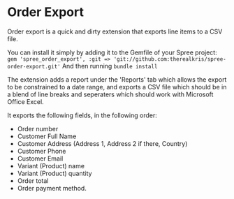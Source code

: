 Order Export
===========

Order export is a quick and dirty extension that exports line items to a CSV file.

You can install it simply by adding it to the Gemfile of your Spree project:
`gem 'spree_order_export', :git => 'git://github.com:therealkris/spree-order-export.git'`
And then running `bundle install`

The extension adds a report under the 'Reports' tab which allows the export to be constrained to a date range, and exports a CSV file which should be in a blend of line breaks and seperaters which should work with Microsoft Office Excel.

It exports the following fields, in the following order:
* Order number
* Customer Full Name
* Customer Address (Address 1, Address 2 if there, Country)
* Customer Phone
* Customer Email
* Variant (Product) name
* Variant (Product) quantity
* Order total
* Order payment method.

